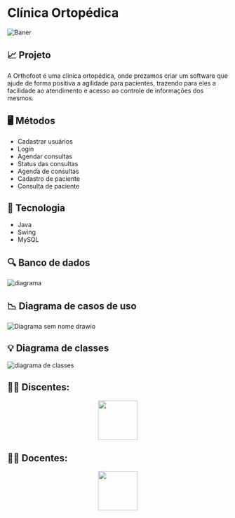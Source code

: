 # Clínica Ortopédica

![Baner](https://user-images.githubusercontent.com/111136680/225655759-25216db6-fa78-44b6-a025-793989817888.png)

<h2> 📈 Projeto </h2>

<p> A Orthofoot é uma clinica ortopédica, onde prezamos criar um software que ajude de forma positiva a agilidade para pacientes, trazendo para eles a facilidade ao atendimento e acesso ao controle de informações dos mesmos. </p>

<h2> 🖥️ Métodos </h2>

+ Cadastrar usuários
+ Login 
+ Agendar consultas
+ Status das consultas
+ Agenda de consultas
+ Cadastro de paciente
+ Consulta de paciente


<h2> 🚀 Tecnologia </h2>
 
 + Java 
 + Swing
 + MySQL
 
 <h2> 🔍 Banco de dados </h2>
 
 ![diagrama](https://user-images.githubusercontent.com/111135808/224045736-566fde49-c493-4d79-9109-69df0a001b0d.png)


<h2> 📉 Diagrama de casos de uso </h2>


![Diagrama sem nome drawio](https://github.com/Joanakremer/orthofoot/assets/111135808/410e3a5e-9255-48c1-916b-a2828ef7ca03)





<h2> 💡 Diagrama de classes </h2>

![diagrama de classes](https://user-images.githubusercontent.com/111135808/229806002-d13b5d65-6e05-4ad9-9ef8-f53ba9bb2d9f.png)


 <h2> 🧑‍🎓 Discentes: </h2>
 <div align="center">
  <a href="https://linktr.ee/orthofoot" target="_blank"><img src="https://cdn.jsdelivr.net/gh/devicons/devicon/icons/github/github-original.svg" target="_blank" widht="90" height="90"></a>
 </div>

 <h2> 🧑‍🏫 Docentes: </h2>
 <div align="center">
  <a href="https://linktr.ee/OrthofootDocentes" target="_blank"><img src="https://cdn.jsdelivr.net/gh/devicons/devicon/icons/github/github-original.svg" target="_blank" widht="90" height="90"></a>
 </div>
 

